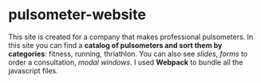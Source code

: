 # pulsometer-website
This site is created for a company that makes professional pulsometers. 
In this site you can find a **catalog of pulsometers and sort them by categories**: fitness, running, thriathlon.
You can also see _slides_, _forms_ to order a consultation, _modal windows_.
I used **Webpack** to bundle all the javascript files.
